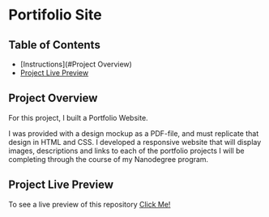 # Portifolio Site

## Table of Contents

* [Instructions](#Project Overview)
* [Project Live Preview](#livepreview)

## Project Overview

For this project, I built a Portfolio Website. 

I was provided with a design mockup as a PDF-file, and must replicate that design in HTML and CSS. I developed a responsive website that will display images, descriptions and links to each of the portfolio projects I will be completing through the course of my Nanodegree program.

## Project Live Preview

To see a live preview of this repository [Click Me!]()